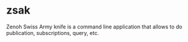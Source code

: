 # zsak
Zenoh Swiss Army knife is a command line application that allows to do publication, subscriptions, query, etc.
